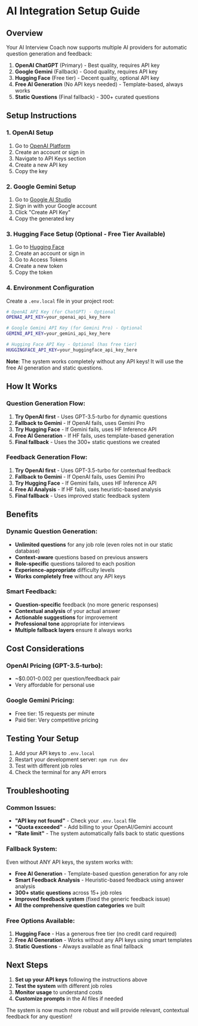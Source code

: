 # AI Integration Setup Guide

## Overview
Your AI Interview Coach now supports multiple AI providers for automatic question generation and feedback:

1. **OpenAI ChatGPT** (Primary) - Best quality, requires API key
2. **Google Gemini** (Fallback) - Good quality, requires API key
3. **Hugging Face** (Free tier) - Decent quality, optional API key
4. **Free AI Generation** (No API keys needed) - Template-based, always works
5. **Static Questions** (Final fallback) - 300+ curated questions

## Setup Instructions

### 1. OpenAI Setup
1. Go to [OpenAI Platform](https://platform.openai.com/)
2. Create an account or sign in
3. Navigate to API Keys section
4. Create a new API key
5. Copy the key

### 2. Google Gemini Setup
1. Go to [Google AI Studio](https://makersuite.google.com/app/apikey)
2. Sign in with your Google account
3. Click "Create API Key"
4. Copy the generated key

### 3. Hugging Face Setup (Optional - Free Tier Available)
1. Go to [Hugging Face](https://huggingface.co/settings/tokens)
2. Create an account or sign in
3. Go to Access Tokens
4. Create a new token
5. Copy the token

### 4. Environment Configuration
Create a `.env.local` file in your project root:

```bash
# OpenAI API Key (for ChatGPT) - Optional
OPENAI_API_KEY=your_openai_api_key_here

# Google Gemini API Key (for Gemini Pro) - Optional
GEMINI_API_KEY=your_gemini_api_key_here

# Hugging Face API Key - Optional (has free tier)
HUGGINGFACE_API_KEY=your_huggingface_api_key_here
```

**Note**: The system works completely without any API keys! It will use the free AI generation and static questions.

## How It Works

### Question Generation Flow:
1. **Try OpenAI first** - Uses GPT-3.5-turbo for dynamic questions
2. **Fallback to Gemini** - If OpenAI fails, uses Gemini Pro
3. **Try Hugging Face** - If Gemini fails, uses HF Inference API
4. **Free AI Generation** - If HF fails, uses template-based generation
5. **Final fallback** - Uses the 300+ static questions we created

### Feedback Generation Flow:
1. **Try OpenAI first** - Uses GPT-3.5-turbo for contextual feedback
2. **Fallback to Gemini** - If OpenAI fails, uses Gemini Pro
3. **Try Hugging Face** - If Gemini fails, uses HF Inference API
4. **Free AI Analysis** - If HF fails, uses heuristic-based analysis
5. **Final fallback** - Uses improved static feedback system

## Benefits

### Dynamic Question Generation:
- **Unlimited questions** for any job role (even roles not in our static database)
- **Context-aware** questions based on previous answers
- **Role-specific** questions tailored to each position
- **Experience-appropriate** difficulty levels
- **Works completely free** without any API keys

### Smart Feedback:
- **Question-specific** feedback (no more generic responses)
- **Contextual analysis** of your actual answer
- **Actionable suggestions** for improvement
- **Professional tone** appropriate for interviews
- **Multiple fallback layers** ensure it always works

## Cost Considerations

### OpenAI Pricing (GPT-3.5-turbo):
- ~$0.001-0.002 per question/feedback pair
- Very affordable for personal use

### Google Gemini Pricing:
- Free tier: 15 requests per minute
- Paid tier: Very competitive pricing

## Testing Your Setup

1. Add your API keys to `.env.local`
2. Restart your development server: `npm run dev`
3. Test with different job roles
4. Check the terminal for any API errors

## Troubleshooting

### Common Issues:
- **"API key not found"** - Check your `.env.local` file
- **"Quota exceeded"** - Add billing to your OpenAI/Gemini account
- **"Rate limit"** - The system automatically falls back to static questions

### Fallback System:
Even without ANY API keys, the system works with:
- **Free AI Generation** - Template-based question generation for any role
- **Smart Feedback Analysis** - Heuristic-based feedback using answer analysis
- **300+ static questions** across 15+ job roles
- **Improved feedback system** (fixed the generic feedback issue)
- **All the comprehensive question categories** we built

### Free Options Available:
1. **Hugging Face** - Has a generous free tier (no credit card required)
2. **Free AI Generation** - Works without any API keys using smart templates
3. **Static Questions** - Always available as final fallback

## Next Steps

1. **Set up your API keys** following the instructions above
2. **Test the system** with different job roles
3. **Monitor usage** to understand costs
4. **Customize prompts** in the AI files if needed

The system is now much more robust and will provide relevant, contextual feedback for any question!
